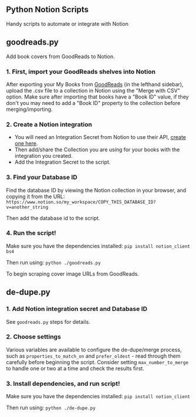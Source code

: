 ## Python Notion Scripts

Handy scripts to automate or integrate with Notion

## goodreads.py

Add book covers from GoodReads to Notion.

### 1. First, import your GoodReads shelves into Notion

After exporting your My Books from [GoodReads](https://www.goodreads.com/) (in the lefthand sidebar), upload the .csv file to a collection in Notion using the "Merge with CSV" option. Make sure after importing that books have a "Book ID" value, if they don't you may need to add a "Book ID" property to the collection before merging/importing.

### 2. Create a Notion integration

* You will need an Integration Secret from Notion to use their API, [create one here](https://www.notion.so/my-integrations).
* Then add/share the Collection you are using for your books with the integration you created.
* Add the Integration Secret to the script.

### 3. Find your Database ID

Find the database ID by viewing the Notion collection in your browser, and copying it from the URL:
`https://www.notion.so/my_workspace/COPY_THIS_DATABASE_ID?v=another_string`

Then add the database id to the script.

### 4. Run the script!

Make sure you have the dependencies installed:
`pip install notion_client bs4`

Then run using:
`python ./goodreads.py`

To begin scraping cover image URLs from GoodReads.


## de-dupe.py

### 1. Add Notion integration secret and Database ID

See `goodreads.py` steps for details.

### 2. Choose settings

Various variables are available to configure the de-dupe/merge process, such as `properties_to_match_on` and `prefer_oldest` - read through them carefully before beginning the script. Consider setting `max_number_to_merge` to handle one or two at a time and check the results first.

### 3. Install dependencies, and run script!

Make sure you have the dependencies installed:
`pip install notion_client`

Then run using:
`python ./de-dupe.py`
